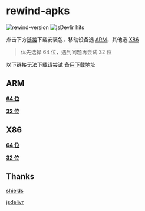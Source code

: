 # rewind-apks

![rewind-version](https://img.shields.io/badge/rewind-v3.3.1-black?style=flat-square)
![jsDevlir hits](https://data.jsdelivr.com/v1/package/gh/KusStar/rewind-apks/badge)

点击下方[链接](#rewind-apks)下载安装包，移动设备选 [ARM](#arm)，其他选 [X86](#x86)

> 优先选择 64 位，遇到问题再尝试 32 位

以下链接无法下载请尝试 [备用下载地址](https://link.ap1.storjshare.io/s/jwf4sscm3ul2lopkxw6ixszaxyfa/rewind/3.3.1/)

## ARM

[**64 位**](https://cdn.jsdelivr.net/gh/KusStar/rewind-apks@3.3.1/app-arm64-v8a-release.apk)

[**32 位**](https://cdn.jsdelivr.net/gh/KusStar/rewind-apks@3.3.1/app-armeabi-v7a-release.apk)

## X86

[**64 位**](https://cdn.jsdelivr.net/gh/KusStar/rewind-apks@3.3.1/app-x86_64-release.apk)

[**32 位**](https://cdn.jsdelivr.net/gh/KusStar/rewind-apks@3.3.1/app-x86-release.apk)

## Thanks

[shields](https://github.com/badges/shields)

[jsdelivr](https://github.com/jsdelivr/jsdelivr)
